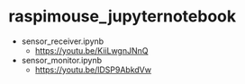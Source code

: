 # raspimouse_jupyternotebook

* sensor_receiver.ipynb
  * https://youtu.be/KiiLwgnJNnQ
* sensor_monitor.ipynb
  * https://youtu.be/lDSP9AbkdVw
